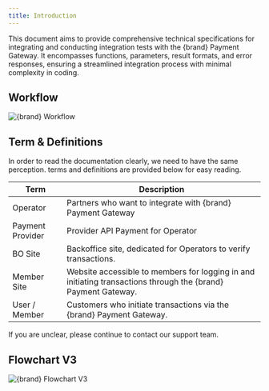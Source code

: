 ```yaml
---
title: Introduction
---
```


This document aims to provide comprehensive technical specifications for integrating and conducting integration tests with the {brand} Payment Gateway. It encompasses functions, parameters, result formats, and error responses, ensuring a streamlined integration process with minimal complexity in coding.

<x-guides />


## Workflow

![{brand} Workflow](/assets/workflow.jpg)


## Term & Definitions

In order to read the documentation clearly, we need to have the same perception. terms and definitions are provided below for easy reading.

| Term             | Description                                                                                                   |
| ---------------- | ------------------------------------------------------------------------------------------------------------- |
| Operator         | Partners who want to integrate with {brand} Payment Gateway                                                   |
| Payment Provider | Provider API Payment for Operator                                                                             |
| BO Site          | Backoffice site, dedicated for Operators to verify transactions.                                              |
| Member Site      | Website accessible to members for logging in and initiating transactions through the {brand} Payment Gateway. |
| User / Member    | Customers who initiate transactions via the {brand} Payment Gateway.                                          |

If you are unclear, please continue to contact our support team.

## Flowchart V3

![{brand} Flowchart V3](/assets/flowchart_v3.png)
